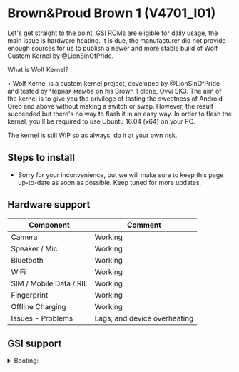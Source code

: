 # Brown&Proud Brown 1 (V4701_I01)

Let's get straight to the point, GSI ROMs are eligible for daily usage, the main issue is hardware heating. It is due, the manufacturer did not provide enough sources for us to publish a newer and more stable build of Wolf Custom Kernel by @LionSinOfPride.

What is Wolf Kernel?

• Wolf Kernel is a custom kernel project, developed by @LionSinOfPride and tested by Черная мамба on his Brown 1 clone, Ovvi SK3. The aim of the kernel is to give you the privilege of tasting the sweetness of Android Oreo and above without making a switch or swap. However, the result succeeded but there's no way to flash it in an easy way. In order to flash the kernel, you'll be required to use Ubuntu 16.04 (x64) on your PC. 

The kernel is still WIP so as always, do it at your own risk.

## Steps to install
* Sorry for your inconvenience, but we will make sure to keep this page up-to-date as soon as possible. Keep tuned for more updates.

## Hardware support

| Component                 |      Comment                                              |
|---------------------------|-----------------------------------------------------------|
| Camera                    | Working                                                   |
| Speaker / Mic             | Working                                                   |
| Bluetooth                 | Working                                                   |
| WiFi                      | Working                                                   |
| SIM / Mobile Data / RIL   | Working                                                   |
| Fingerprint               | Working                                                   |
| Offline Charging          | Working                                                   |
| Issues - Problems         | Lags, and device overheating                                  |

## GSI support

<details><summary>Booting:</summary>
<p>

`Android Open Source Project (Pie only)`

`Resurrection Remix Oreo/Pie`

`MoKee OS v81.0`

`Lineage OS 15.1`
---
Also tested by: LionSinOfPride, TiaFourté, Черная мамба

Template created by @zguithues and @hackintosh5, organized by @androidist1204